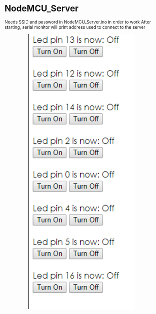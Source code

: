 # NodeMCU_Server

Needs SSID and password in NodeMCU_Server.ino in order to work
After starting, serial monitor will print address used to connect to the server

<p align="center">
  <img src="https://github.com/j-jovan/NodeMCU_Server/blob/master/docs/WebServer.png" width="350" title="Web server">
</p>


